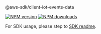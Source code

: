 @aws-sdk/client-iot-events-data

[![NPM version](https://img.shields.io/npm/v/@aws-sdk/client-iot-events-data/rc.svg)](https://www.npmjs.com/package/@aws-sdk/client-iot-events-data)
[![NPM downloads](https://img.shields.io/npm/dm/@aws-sdk/client-iot-events-data.svg)](https://www.npmjs.com/package/@aws-sdk/client-iot-events-data)

For SDK usage, please step to [SDK readme](https://github.com/aws/aws-sdk-js-v3).
